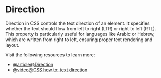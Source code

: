 # Direction

Direction in CSS controls the text direction of an element. It specifies whether the text should flow from left to right (LTR) or right to left (RTL). This property is particularly useful for languages like Arabic or Hebrew, which are written from right to left, ensuring proper text rendering and layout.

Visit the following resources to learn more:

- [@article@Direction](https://developer.mozilla.org/en-US/docs/Web/CSS/direction)
- [@video@CSS how to: text direction](https://www.youtube.com/watch?v=SEX09kE5KmQ)